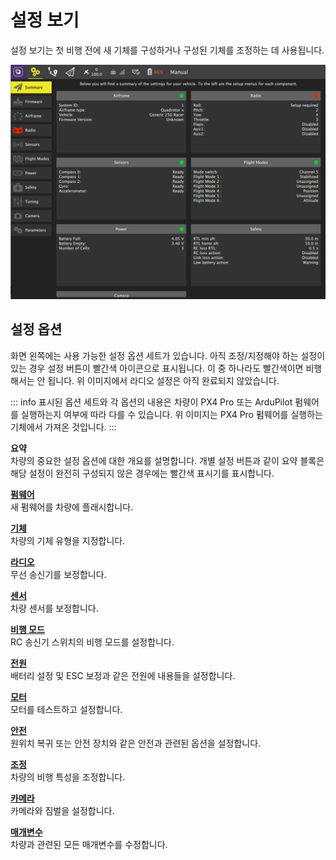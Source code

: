 # 설정 보기

설정 보기는 첫 비행 전에 새 기체를 구성하거나 구성된 기체를 조정하는 데 사용됩니다.

![](../../../assets/setup/setup_view.jpg)

## 설정 옵션

화면 왼쪽에는 사용 가능한 설정 옵션 세트가 있습니다. 아직 조정/지정해야 하는 설정이 있는 경우 설정 버튼이 빨간색 아이콘으로 표시됩니다. 이 중 하나라도 빨간색이면 비행해서는 안 됩니다. 위 이미지에서 라디오 설정은 아직 완료되지 않았습니다.

::: info
표시된 옵션 세트와 각 옵션의 내용은 차량이 PX4 Pro 또는 ArduPilot 펌웨어를 실행하는지 여부에 따라 다를 수 있습니다. 위 이미지는 PX4 Pro 펌웨어를 실행하는 기체에서 가져온 것입니다.
:::

**요약** <br />차량의 중요한 설정 옵션에 대한 개요를 설명합니다. 개별 설정 버튼과 같이 요약 블록은 해당 설정이 완전히 구성되지 않은 경우에는 빨간색 표시기를 표시합니다.

**[펌웨어](Firmware.md)** <br />새 펌웨어를 차량에 플래시합니다.

**[기체](Airframe.md)** <br />차량의 기체 유형을 지정합니다.

**[라디오](Radio.md)** <br />무선 송신기를 보정합니다.

**[센서](Sensors.md)** <br />차량 센서를 보정합니다.

**[비행 모드](FlightModes.md)** <br />RC 송신기 스위치의 비행 모드를 설정합니다.

**[전원](Power.md)** <br />배터리 설정 및 ESC 보정과 같은 전원에 내용들을 설정합니다.

**[모터](Motors.md)** <br />모터를 테스트하고 설정합니다.

**[안전](Safety.md)** <br />원위치 복귀 또는 안전 장치와 같은 안전과 관련된 옵션을 설정합니다.

**[조정](Tuning.md)** <br />차량의 비행 특성을 조정합니다.

**[카메라](Camera.md)** <br />카메라와 짐벌을 설정합니다.

**[매개변수](Parameters.md)** <br />차량과 관련된 모든 매개변수를 수정합니다. <br /> <br />
